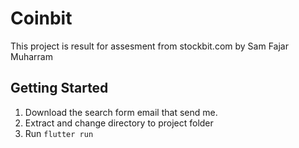 # Coinbit

This project is result for assesment from stockbit.com by Sam Fajar Muharram

## Getting Started
1. Download the search form email that send me.
2. Extract and change directory to project folder
3. Run ```flutter run```
